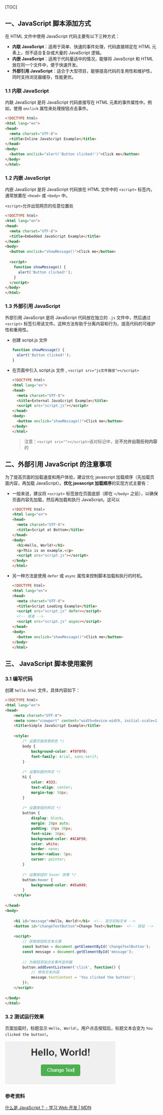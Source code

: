 [TOC]

##  一、JavaScript 脚本添加方式

在 HTML 文件中使用 JavaScript 代码主要有以下三种方式：

- **内联 JavaScript**：适用于简单、快速的事件处理，代码直接绑定在 HTML 元素上，但不适合复杂或大量的 JavaScript 逻辑。
- **内嵌 JavaScript**：适用于代码量适中的情况，能够将 JavaScript 和 HTML 放在同一个文件中，便于快速开发。
- **外部引用 JavaScript**：适合于大型项目，能够提高代码的复用性和维护性，同时支持浏览器缓存，性能更优。



### 1.1 内联 JavaScript

内联 JavaScript 是将 JavaScript 代码直接写在 HTML 元素的事件属性中。例如，使用 `onclick` 属性来处理按钮点击事件。

```html
<!DOCTYPE html>
<html lang="en">
<head>
  <meta charset="UTF-8">
  <title>Inline JavaScript Example</title>
</head>
<body>
  <button onclick="alert('Button clicked!')">Click me</button>
</body>
</html>
```



### 1.2 内嵌 JavaScript

内嵌 JavaScript 是将 JavaScript 代码放在 HTML 文件中的 `<script>` 标签内，通常放置在 `<head>` 或 `<body>` 中。

`<script>`允许出现网页的任意位置处

```html
<!DOCTYPE html>
<html lang="en">
<head>
  <meta charset="UTF-8">
  <title>Embedded JavaScript Example</title>
</head>
<body>
  <button onclick="showMessage()">Click me</button>

  <script>
    function showMessage() {
      alert('Button clicked!');
    }
  </script>
</body>
</html>

```





### 1.3 外部引用 JavaScript

外部引用 JavaScript 是将 JavaScript 代码放在独立的 `.js` 文件中，然后通过 `<script>` 标签引用该文件。这种方法有助于分离内容和行为，提高代码的可维护性和重用性。

- 创建 script.js 文件

  ```javascript
  function showMessage() {
    alert('Button clicked!');
  }
  ```

- 在页面中引入  script.js 文件    ,  `<script src="js文件路径"></script>`

  ```html
  <!DOCTYPE html>
  <html lang="en">
  <head>
    <meta charset="UTF-8">
    <title>External JavaScript Example</title>
    <script src="script.js"></script>
  </head>
  <body>
    <button onclick="showMessage()">Click me</button>
  </body>
  </html>
  
  ```

  >  注意：`<script src=""></script>`该对标记中，是**不允许出现任何内容**的







## 二、外部引用 JavaScript 的注意事项

为了提高页面的加载速度和用户体验，建议优化 javascript 加载顺序（先加载页面内容，再加载 JavaScript）。**优化 javascript 加载顺序**的实现方式主要有：

- 一般来说，建议将 `<script>` 标签放在页面底部（即在 `</body>` 之前），以确保页面内容先加载，然后再加载和执行 JavaScript。这可以

  ```html
  <!DOCTYPE html>
  <html lang="en">
  <head>
    <meta charset="UTF-8">
    <title>Script at Bottom</title>
  </head>
  <body>
    <h1>Hello, World!</h1>
    <p>This is an example.</p>
    <script src="script.js"></script>
  </body>
  </html>
  
  ```

- 另一种方法是使用 `defer` 或 `async` 属性来控制脚本加载和执行的时机。

  ```html
  <!DOCTYPE html>
  <html lang="en">
  <head>
    <meta charset="UTF-8">
    <title>Script Loading Example</title>
    <script src="script.js" defer></script>
    <!-- 或者 -->
    <script src="script.js" async></script>
  </head>
  <body>
    <button onclick="showMessage()">Click me</button>
  </body>
  </html>
  ```

  



## 三、 JavaScript 脚本使用案例

### 3.1 编写代码

创建 `hello.html` 文件，具体内容如下：

```html
<!DOCTYPE html>
<html lang="en">
<head>
    <meta charset="UTF-8">
    <meta name="viewport" content="width=device-width, initial-scale=1.0">
    <title>Simple JavaScript Example</title>

    <style>
        /* 设置页面背景颜色 */
        body {
            background-color: #f0f0f0;
            font-family: Arial, sans-serif;
        }

        /* 设置标题的样式 */
        h1 {
            color: #333;
            text-align: center;
            margin-top: 50px;
        }

        /* 设置按钮的样式 */
        button {
            display: block;
            margin: 20px auto;
            padding: 10px 20px;
            font-size: 16px;
            background-color: #4CAF50;
            color: white;
            border: none;
            border-radius: 5px;
            cursor: pointer;
        }

        /* 设置按钮的 hover 效果 */
        button:hover {
            background-color: #45a049;
        }
    </style>

</head>
<body>

    <h1 id="message">Hello, World!</h1>  <!-- 显示初始文本 -->
    <button id="changeTextButton">Change Text</button>  <!-- 按钮 -->

    <script>
        // 获取按钮和文本元素
        const button = document.getElementById('changeTextButton');
        const message = document.getElementById('message');

        // 为按钮添加点击事件监听器
        button.addEventListener('click', function() {
            // 修改文本内容
            message.textContent = 'You clicked the button!';
        });
    </script>

</body>
</html>
```



### 3.2 测试运行效果

页面加载时，标题显示 `Hello, World!`。用户点击按钮后，标题文本会变为 `You clicked the button!`。

![image-20241127162235400](images/image-20241127162235400.png)



### 参考资料

[什么是 JavaScript？ - 学习 Web 开发 | MDN](https://developer.mozilla.org/zh-CN/docs/Learn/JavaScript/First_steps/What_is_JavaScript)
